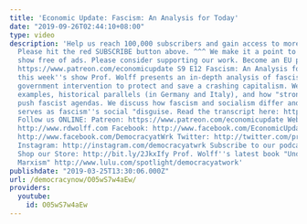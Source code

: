 ```yaml
---
title: 'Economic Update: Fascism: An Analysis for Today'
date: "2019-09-26T02:44:10+08:00"
type: video
description: 'Help us reach 100,000 subscribers and gain access to more studio time!
  Please hit the red SUBSCRIBE button above. ^^^ We make it a point to provide the
  show free of ads. Please consider supporting our work. Become an EU patron on Patreon:
  https://www.patreon.com/economicupdate S9 E12 Fascism: An Analysis for Today On
  this week''s show Prof. Wolff presents an in-depth analysis of fascism as massive
  government intervention to protect and save a crashing capitalism. We focus on today''s
  examples, historical parallels (in Germany and Italy), and how "strong men" leaders
  push fascist agendas. We discuss how fascism and socialism differ and how nationalism
  serves as fascism''s social "disguise. Read the transcript here: https://www.democracyatwork.info/eu_fascism_an_analysis_for_today
  Follow us ONLINE: Patreon: https://www.patreon.com/economicupdate Websites: http://www.democracyatwork.info/economicupdate
  http://www.rdwolff.com Facebook: http://www.facebook.com/EconomicUpdate http://www.facebook.com/RichardDWolff
  http://www.facebook.com/DemocracyatWrk Twitter: http://twitter.com/profwolff http://twitter.com/democracyatwrk
  Instagram: http://instagram.com/democracyatwrk Subscribe to our podcast: http://economicupdate.libsyn.com
  Shop our Store: http://bit.ly/2JkxIfy Prof. Wolff''s latest book "Understanding
  Marxism" http://www.lulu.com/spotlight/democracyatwork'
publishdate: "2019-03-25T13:30:06.000Z"
url: /democracynow/O05wS7w4aEw/
providers:
  youtube:
    id: O05wS7w4aEw
---
```

